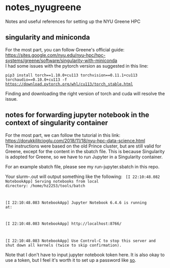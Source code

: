 # notes_nyugreene
Notes and useful references for setting up the NYU Greene HPC

## singularity and miniconda
For the most part, you can follow Greene's official guide:  
https://sites.google.com/nyu.edu/nyu-hpc/hpc-systems/greene/software/singularity-with-miniconda  
I had some issues with the pytorch version as suggested in this line:

<code>pip3 install torch==1.10.0+cu113 torchvision==0.11.1+cu113 torchaudio==0.10.0+cu113 -f https://download.pytorch.org/whl/cu113/torch_stable.html</code>

Finding and downloading the right version of torch and cuda will resolve the issue.

## notes for forwarding jupyter notebook in the context of singularity container
For the most part, we can follow the tutorial in this link:  
https://dorukkilitcioglu.com/2018/11/18/nyu-hpc-data-science.html  
The instructions were based on the old Prince cluster, but are still valid for Greene,
except for the content in the sbatch file. This is because Singularity is adopted for
Greene, so we have to run Jupyter in a Singularity container.

For an example sbatch file, please see my run-jupyter.sbatch in this repo.

Your slurm-<job id>.out will output something like the following:
<code>
  [I 22:10:48.082 NotebookApp] Serving notebooks from local directory: /home/hz2253/tools/batch
  
  [I 22:10:48.083 NotebookApp] Jupyter Notebook 6.4.6 is running at:
  
  [I 22:10:48.083 NotebookApp] http://localhost:8766/
  
  [I 22:10:48.083 NotebookApp] Use Control-C to stop this server and shut down all kernels (twice to skip confirmation).
</code>

Note that I don't have to input jupyter notebook token here. It is also okay to use a token, but I feel it's worth it to set up a password like [so](https://jupyter-notebook.readthedocs.io/en/stable/public_server.html).
